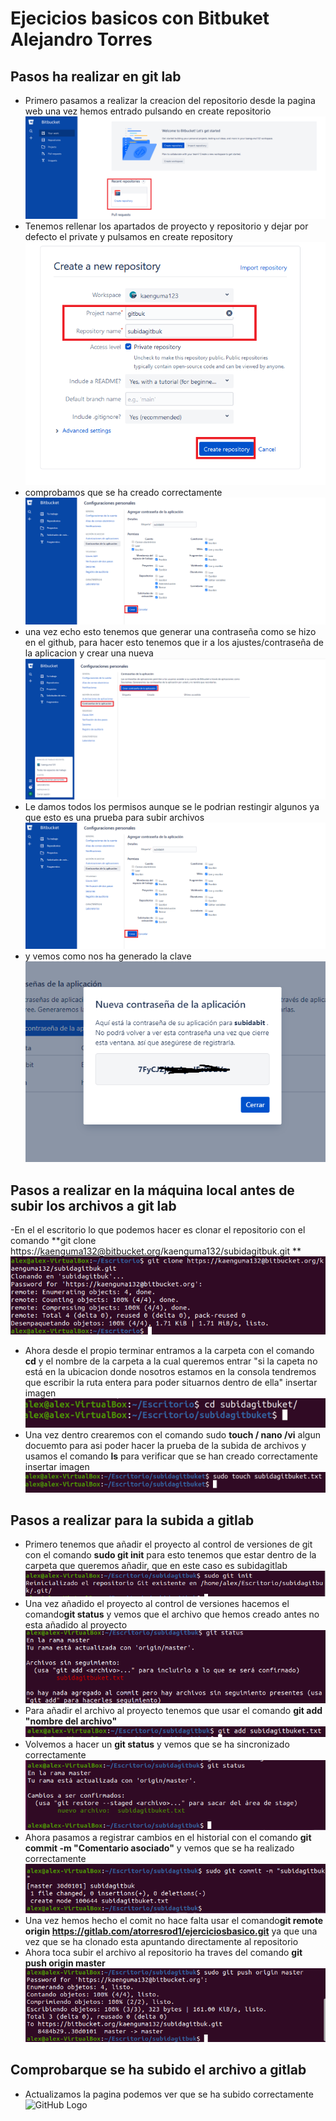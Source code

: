 # Ejecicios basicos con Bitbuket Alejandro Torres

## Pasos ha realizar en git lab
- Primero pasamos a realizar la creacion del repositorio desde la pagina web una vez hemos entrado pulsando en create repositorio ![GitHub Logo](/gitbuk/1.png)
- Tenemos rellenar los apartados de proyecto y repositorio y dejar por defecto el private y pulsamos en create repository ![GitHub Logo](/gitbuk/2.png)
- comprobamos que se ha creado correctamente ![GitHub Logo](/gitbuk/4.png)
- una vez echo esto tenemos que generar una contraseña como se hizo en el github, para hacer esto tenemos que ir a los ajustes/contraseña de la aplicacion y crear una nueva![GitHub Logo](/gitbuk/3.5.png)
- Le damos todos los permisos aunque se le podrian restingir algunos ya que esto es una prueba para subir archivos ![GitHub Logo](/gitbuk/4.png)
- y vemos como nos ha generado la clave ![GitHub Logo](/gitbuk/5.5.png)

## Pasos a realizar en la máquina local antes de subir los archivos a git lab

-En el el escritorio lo que podemos hacer es clonar el repositorio con el comando **git clone https://kaenguma132@bitbucket.org/kaenguma132/subidagitbuk.git
**![GitHub Logo](/gitbuk/5.75.png)
- Ahora desde el propio terminar entramos a la carpeta con el comando **cd** y el nombre de la carpeta a la cual queremos entrar "si la capeta no está en la ubicacion donde nosotros estamos en la consola tendremos que escribir la ruta entera para poder situarnos dentro de ella" insertar imagen ![GitHub Logo](/gitbuk/7.png)
- Una vez dentro crearemos con el comando sudo **touch / nano /vi** algun docuemto para asi poder hacer la prueba de la subida de archivos y usamos el comando **ls** para verificar que se han creado correctamente insertar imagen  ![GitHub Logo](/gitbuk/8.png)

## Pasos a realizar para la subida a gitlab

- Primero tenemos que añadir el proyecto al control de versiones de git con el comando **sudo git init** para esto tenemos que estar dentro de la carpeta que queremos añadir, que en este caso es subidagitlab ![GitHub Logo](/gitbuk/9.png)
- Una vez añadido el proyecto al control de versiones hacemos el comando**git status** y vemos que el archivo que hemos creado antes no esta añadido al proyecto ![GitHub Logo](/gitbuk/10.png)
- Para añadir el archivo al proyecto tenemos que usar el comando **git add "nombre del archivo"**![GitHub Logo](/gitbuk/11.png)
- Volvemos a hacer un **git status** y vemos que se ha sincronizado correctamente![GitHub Logo](/gitbuk/12.png)
- Ahora pasamos a registrar cambios en el historial con el comando **git commit -m "Comentario asociado"** y vemos que se ha realizado correctamente![GitHub Logo](/gitbuk/13.png)
- Una vez hemos hecho el comit no hace falta usar el comando**git remote origin https://gitlab.com/atorresrod1/ejerciciosbasico.git** ya que una vez que se ha clonado esta apuntando directamente al repositorio 
- Ahora toca subir el archivo al repositorio ha traves del comando **git push origin master** ![GitHub Logo](/gitbuk/14.png)

## Comprobarque se ha subido el archivo a gitlab


- Actualizamos la pagina podemos ver que se ha subido correctamente ![GitHub Logo](/gitlab/15.png)
